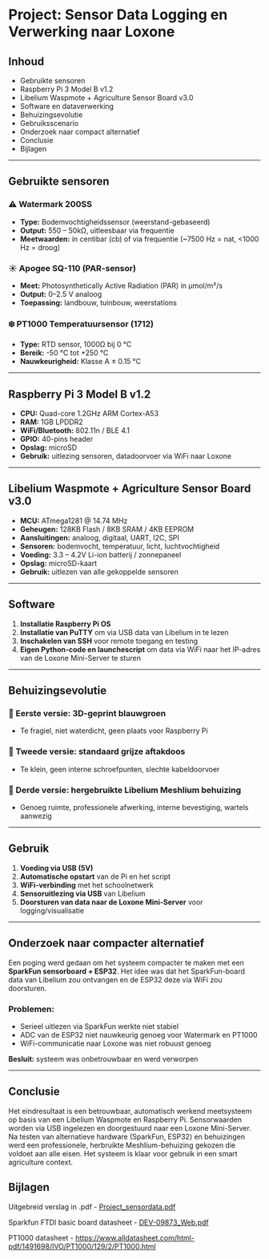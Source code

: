 
# Project: Sensor Data Logging en Verwerking naar Loxone

## Inhoud
- Gebruikte sensoren
- Raspberry Pi 3 Model B v1.2
- Libelium Waspmote + Agriculture Sensor Board v3.0
- Software en dataverwerking
- Behuizingsevolutie
- Gebruiksscenario
- Onderzoek naar compact alternatief
- Conclusie
- Bijlagen
---

## Gebruikte sensoren

### ⚠️ Watermark 200SS
- **Type:** Bodemvochtigheidssensor (weerstand-gebaseerd)
- **Output:** 550 – 50kΩ, uitleesbaar via frequentie
- **Meetwaarden:** in centibar (cb) of via frequentie (~7500 Hz = nat, <1000 Hz = droog)

### ☀️ Apogee SQ-110 (PAR-sensor)
- **Meet:** Photosynthetically Active Radiation (PAR) in µmol/m²/s
- **Output:** 0–2.5 V analoog
- **Toepassing:** landbouw, tuinbouw, weerstations

### ❄️ PT1000 Temperatuursensor (1712)
- **Type:** RTD sensor, 1000Ω bij 0 °C
- **Bereik:** -50 °C tot +250 °C
- **Nauwkeurigheid:** Klasse A ± 0.15 °C

---

## Raspberry Pi 3 Model B v1.2

- **CPU:** Quad-core 1.2GHz ARM Cortex-A53
- **RAM:** 1GB LPDDR2
- **WiFi/Bluetooth:** 802.11n / BLE 4.1
- **GPIO:** 40-pins header
- **Opslag:** microSD
- **Gebruik:** uitlezing sensoren, datadoorvoer via WiFi naar Loxone

---

## Libelium Waspmote + Agriculture Sensor Board v3.0

- **MCU:** ATmega1281 @ 14.74 MHz
- **Geheugen:** 128KB Flash / 8KB SRAM / 4KB EEPROM
- **Aansluitingen:** analoog, digitaal, UART, I2C, SPI
- **Sensoren:** bodemvocht, temperatuur, licht, luchtvochtigheid
- **Voeding:** 3.3 – 4.2V Li-ion batterij / zonnepaneel
- **Opslag:** microSD-kaart
- **Gebruik:** uitlezen van alle gekoppelde sensoren

---

## Software

1. **Installatie Raspberry Pi OS**
2. **Installatie van PuTTY** om via USB data van Libelium in te lezen
3. **Inschakelen van SSH** voor remote toegang en testing
4. **Eigen Python-code en launchescript** om data via WiFi naar het IP-adres van de Loxone Mini-Server te sturen

---

## Behuizingsevolutie

### 🔹 Eerste versie: 3D-geprint blauwgroen
- Te fragiel, niet waterdicht, geen plaats voor Raspberry Pi

### 🔹 Tweede versie: standaard grijze aftakdoos
- Te klein, geen interne schroefpunten, slechte kabeldoorvoer

### 🔹 Derde versie: hergebruikte Libelium Meshlium behuizing
- Genoeg ruimte, professionele afwerking, interne bevestiging, wartels aanwezig

---

## Gebruik

1. **Voeding via USB (5V)**
2. **Automatische opstart** van de Pi en het script
3. **WiFi-verbinding** met het schoolnetwerk
4. **Sensoruitlezing via USB** van Libelium
5. **Doorsturen van data naar de Loxone Mini-Server** voor logging/visualisatie

---

## Onderzoek naar compacter alternatief

Een poging werd gedaan om het systeem compacter te maken met een **SparkFun sensorboard + ESP32**. Het idee was dat het SparkFun-board data van Libelium zou ontvangen en de ESP32 deze via WiFi zou doorsturen.

### Problemen:
- Serieel uitlezen via SparkFun werkte niet stabiel
- ADC van de ESP32 niet nauwkeurig genoeg voor Watermark en PT1000
- WiFi-communicatie naar Loxone was niet robuust genoeg

**Besluit:** systeem was onbetrouwbaar en werd verworpen

---

## Conclusie

Het eindresultaat is een betrouwbaar, automatisch werkend meetsysteem op basis van een Libelium Waspmote en Raspberry Pi. Sensorwaarden worden via USB ingelezen en doorgestuurd naar een Loxone Mini-Server. Na testen van alternatieve hardware (SparkFun, ESP32) en behuizingen werd een professionele, herbruikte Meshlium-behuizing gekozen die voldoet aan alle eisen. Het systeem is klaar voor gebruik in een smart agriculture context.


## Bijlagen

Uitgebreid verslag in .pdf - [Project_sensordata.pdf](Project_sensordata.pdf)

Sparkfun FTDI basic board datasheet - [DEV-09873_Web.pdf](DEV-09873_Web.pdf)

PT1000 datasheet - https://www.alldatasheet.com/html-pdf/1491698/IVO/PT1000/129/2/PT1000.html



